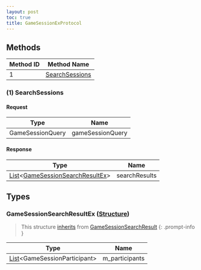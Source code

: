 ```yaml
---
layout: post
toc: true
title: GameSessionExProtocol
---
```


## Methods

| Method ID | Method Name                         |
| --------- | ----------------------------------- |
| 1         | [SearchSessions](#1-searchsessions) |

### (1) SearchSessions
#### Request

| Type             | Name             |
| ---------------- | ---------------- |
| GameSessionQuery | gameSessionQuery |

#### Response
| Type                                                                            | Name          |
| ------------------------------------------------------------------------------- | ------------- |
| [List]&lt;[GameSessionSearchResultEx](#gamesessionsearchresultex-structure)&gt; | searchResults |

## Types

### GameSessionSearchResultEx ([Structure])
> This structure [inherits](/docs/nex/types#structure-inheritance) from [GameSessionSearchResult]
{: .prompt-info }

| Type                                 | Name           |
| ------------------------------------ | -------------- |
| [List]&lt;GameSessionParticipant&gt; | m_participants |

[Structure]: /docs/nex/types#structure
[List]: /docs/nex/types#list
[GameSessionSearchResult]: /docs/nex/protocols/game-session#gamesessionsearchresult-structure
